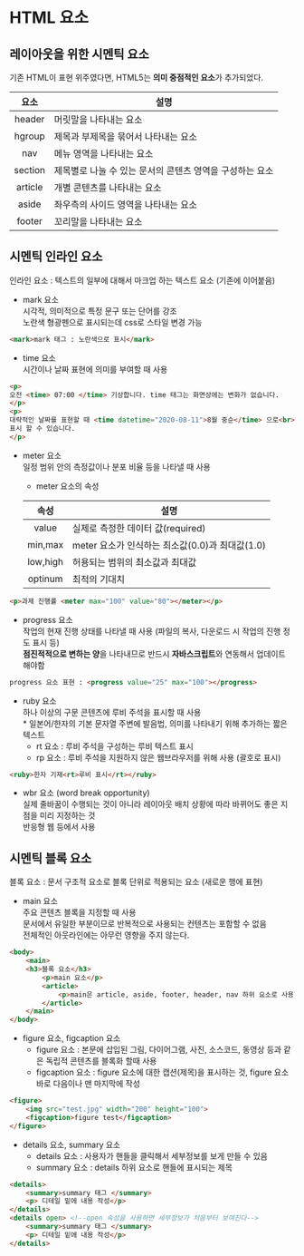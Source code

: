# HTML 요소

## 레이아웃을 위한 시멘틱 요소
기존 HTML이 표현 위주였다면, HTML5는 **의미 중점적인 요소**가 추가되었다.

|요소|설명|
|:---:|---|
|header|머릿말을 나타내는 요소|
|hgroup|제목과 부제목을 묶어서 나타내는 요소|
|nav|메뉴 영역을 나타내는 요소|
|section|제목별로 나눌 수 있는 문서의 콘텐츠 영역을 구성하는 요소|
|article|개별 콘텐츠를 나타내는 요소|
|aside|좌우측의 사이드 영역을 나타내는 요소|
|footer|꼬리말을 나타내는 요소|

## 시멘틱 인라인 요소
인라인 요소 : 텍스트의 일부에 대해서 마크업 하는 텍스트 요소 (기존에 이어붙음)

- mark 요소
<br> 시각적, 의미적으로 특정 문구 또는 단어를 강조
<br> 노란색 형광펜으로 표시되는데 css로 스타일 변경 가능
```html
<mark>mark 태그 : 노란색으로 표시</mark>
```
- time 요소
<br> 시간이나 날짜 표현에 의미를 부여할 때 사용
```html
<p>
오전 <time> 07:00 </time> 기상합니다. time 태그는 화면상에는 변화가 없습니다.
</p>
<p>
대략적인 날짜를 표현할 때 <time datetime="2020-08-11">8월 중순</time> 으로<br>
표시 할 수 있습니다.
</p>
```
- meter 요소
<br> 일정 범위 안의 측정값이나 분포 비율 등을 나타낼 때 사용
    - meter 요소의 속성

    |속성|설명|
    |:---:|---|
    |value|실제로 측정한 데이터 값(required)|
    |min,max|meter 요소가 인식하는 최소값(0.0)과 최대값(1.0)|
    |low,high|허용되는 범위의 최소값과 최대값|
    |optinum|최적의 기대치|
```html
<p>과제 진행률 <meter max="100" value="80"></meter></p>
```

- progress 요소
<br> 작업의 현재 진행 상태를 나타낼 때 사용 (파일의 복사, 다운로드 시 작업의 진행 정도 표시 등)
<br> **점진적적으로 변하는 양**을 나타내므로 반드시 **자바스크립트**와 연동해서 업데이트 해야함
```html
progress 요소 표현 : <progress value="25" max="100"></progress>
```

- ruby 요소
<br> 하나 이상의 구문 콘텐츠에 루비 주석을 표시할 때 사용
<br> * 일본어/한자의 기본 문자열 주변에 발음법, 의미를 나타내기 위해 추가하는 짧은 텍스트
    - rt 요소 : 루비 주석을 구성하는 루비 텍스트 표시
    - rp 요소 : 루비 주석을 지원하지 않은 웹브라우저를 위해 사용 (괄호로 표시)
```html
<ruby>한자 기재<rt>루비 표시</rt></ruby>
```
 
- wbr 요소 (word break opportunity)
<br> 실제 줄바꿈이 수행되는 것이 아니라 레이아웃 배치 상황에 따라 바뀌어도 좋은 지점을 미리 지정하는 것
<br> 반응형 웹 등에서 사용

## 시멘틱 블록 요소 
블록 요소 : 문서 구조적 요소로 블록 단위로 적용되는 요소 (새로운 행에 표현)

- main 요소
<br> 주요 콘텐츠 블록을 지정할 때 사용
<br> 문서에서 유일한 부분이므로 반복적으로 사용되는 컨텐츠는 포함할 수 없음
<br> 전체적인 아웃라인에는 아무런 영향을 주지 않는다.
```html
<body>
    <main> 
    <h3>블록 요소</h3>
        <p>main 요소</p>
        <article>
            <p>main은 article, aside, footer, header, nav 하위 요소로 사용할 수 없다.</p>
        </article>
    </main>
</body>
```

- figure 요소, figcaption 요소
    - figure 요소 : 본문에 삽입된 그림, 다이어그램, 사진, 소스코드, 동영상 등과 같은 독립적 콘텐츠를 블록화 할때 사용
    - figcaption 요소 : figure 요소에 대한 캡션(제목)을 표시하는 것, figure 요소 바로 다음이나 맨 마지막에 작성
    
```html
<figure>
    <img src="test.jpg" width="200" height="100">
    <figcaption>figure test</figcaption>
</figure>
```

- details 요소, summary 요소
    - details 요소 : 사용자가 핸들을 클릭해서 세부정보를 보게 만들 수 있음
    - summary 요소 : details 하위 요소로 핸들에 표시되는 제목
```html
<details>
    <summary>summary 태그 </summary>
    <p> 디테일 밑에 내용 작성</p>
</details>
<details open> <!--open 속성을 사용하면 세부정보가 처음부터 보여진다-->
    <summary>summary 태그 </summary>
    <p> 디테일 밑에 내용 작성</p>
</details>
```
